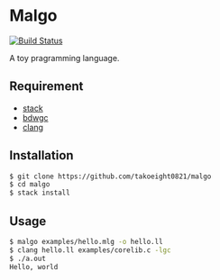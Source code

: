 # Malgo

[![Build Status](https://travis-ci.org/takoeight0821/malgo.svg?branch=master)](https://travis-ci.org/takoeight0821/malgo)

A toy pragramming language.

## Requirement

* [stack](https://docs.haskellstack.org/en/stable/README/)
* [bdwgc](http://www.hboehm.info/gc/)
* [clang](https://clang.llvm.org/)

## Installation

```sh
$ git clone https://github.com/takoeight0821/malgo
$ cd malgo
$ stack install
```

## Usage

```sh
$ malgo examples/hello.mlg -o hello.ll
$ clang hello.ll examples/corelib.c -lgc
$ ./a.out
Hello, world
```
